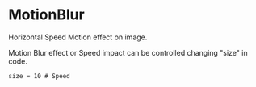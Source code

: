 # MotionBlur
Horizontal Speed Motion effect on image.

Motion Blur effect or Speed impact can be controlled changing "size" in code.

```
size = 10 # Speed
```


